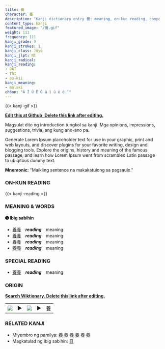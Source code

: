 ```yaml
---
title: 養
character: 養
description: "Kanji dictionary entry 養: meaning, on-kun reading, compounds, origin, related kanji"
content_type: kanji
featured_image: "/養.gif"
weight: 111
frequency: 111
kanji_grade: 9
kanji_strokes: 1
kanji_class: Jōyō
kanji_jlpt: N1
kanji_radical: 
kanji_reading: 
- DAI
- TAI
- oo-kii
kanji_meaning:
- malaki
chōon: "Ā Ī Ū Ē Ō ā ī ū ē ō ’"
---
```

[//]: # (Don't edit the line below. Kanji animated GIF code is automatically generated.)
{{< kanji-gif >}}

[//]: # (Edit below this line.)

**[Edit this at Github. Delete this link after editing.](https://github.com/tim0g/tim/tree/main/content/kanji/養/index.md)**

Magsulat dito ng introduction tungkol sa kanji. Mga opinions, impressions, suggestions, trivia, ang kung ano-ano pa.

Generate Lorem Ipsum placeholder text for use in your graphic, print and web layouts, and discover plugins for your favorite writing, design and blogging tools. Explore the origins, history and meaning of the famous passage, and learn how Lorem Ipsum went from scrambled Latin passage to ubiqitous dummy text.
 
**Mnemonic:** "Maikling sentence na makakatulong sa pagsaulo."

### ON-KUN READING

[//]: # (Don't edit the line below. ON-KUN READING code is automatically generated.)
{{< kanji-reading >}}

### MEANING & WORDS

#### ➊ **Ibig sabihin**
  - [養](../養)[養](../養)　***reading***　meaning
  - [養](../養)[養](../養)　***reading***　meaning
  - [養](../養)[養](../養)　***reading***　meaning
  - [養](../養)[養](../養)　***reading***　meaning

### SPECIAL READING
  - [養](../養)[養](../養)　***reading***　meaning

### ORIGIN

**[Search Wiktionary. Delete this link after editing.](https://wiktionary.org/wiki/養)**
<table class="kanji-table"><tr><td>
<img src="60px-養-bronze.svg.png">
</td><td>▶</td><td>
<img src="60px-養-oracle.svg.png">
</td><td>▶</td>
<td class="kanji-origin">養</td>
</tr></table>

### RELATED KANJI
- Miyembro ng pamilya: [養](../養) [養](../養) [養](../養) [養](../養) [養](../養) [養](../養)
- Magkatulad ng ibig sabihin: [日](../日)
